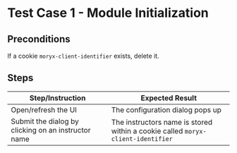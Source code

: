# Test Case 1 - Module Initialization

## Preconditions

If a cookie `moryx-client-identifier` exists, delete it.

## Steps

| Step/Instruction | Expected Result |
|------------------|-----------------|
| Open/refresh the UI | The configuration dialog pops up |  |
| Submit the dialog by clicking on an instructor name | The instructors name is stored within a  cookie called `moryx-client-identifier` |  |